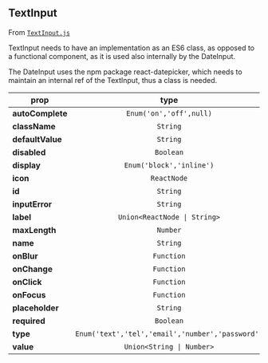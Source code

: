 
## TextInput

From [`TextInput.js`](TextInput.js)

TextInput needs to have an implementation as an ES6 class, as opposed
to a functional component, as it is used also internally by the DateInput.

The DateInput uses the npm package react-datepicker, which needs to maintain
an internal ref of the TextInput, thus a class is needed.

prop | type | default | required | description
---- | :----: | :-------: | :--------: | -----------
**autoComplete** | `Enum('on','off',null)` | `null` | :x: | 
**className** | `String` | `null` | :x: | 
**defaultValue** | `String` | `''` | :x: | 
**disabled** | `Boolean` | `null` | :x: | 
**display** | `Enum('block','inline')` | `'block'` | :x: | 
**icon** | `ReactNode` | `null` | :x: | 
**id** | `String` | `null` | :x: | 
**inputError** | `String` | `''` | :x: | 
**label** | `Union<ReactNode \| String>` | `''` | :x: | 
**maxLength** | `Number` | `null` | :x: | 
**name** | `String` |  | :white_check_mark: | 
**onBlur** | `Function` | `noop` | :x: | 
**onChange** | `Function` |  | :white_check_mark: | 
**onClick** | `Function` | `noop` | :x: | 
**onFocus** | `Function` | `noop` | :x: | 
**placeholder** | `String` | `''` | :x: | 
**required** | `Boolean` | `false` | :x: | 
**type** | `Enum('text','tel','email','number','password')` | `'text'` | :x: | 
**value** | `Union<String \| Number>` | `''` | :x: | 



